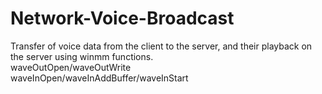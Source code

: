 # Network-Voice-Broadcast
Transfer of voice data from the client to the server, and their playback on the server using winmm functions.</br>
waveOutOpen/waveOutWrite</br>
waveInOpen/waveInAddBuffer/waveInStart
